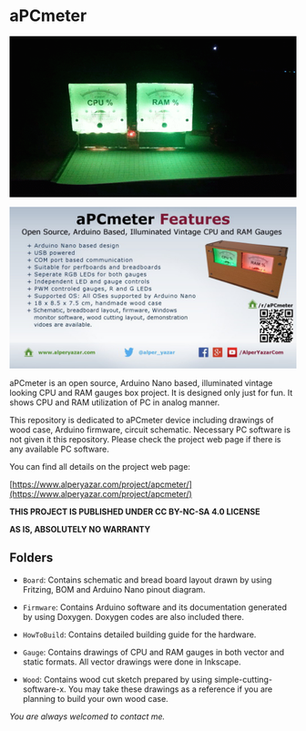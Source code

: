 # aPCmeter

![aPCmeter Working](BoardFinalTest.gif)

![aPCmeter Flyer](aPCmeter_flyer_LoQ.jpg)

aPCmeter is an open source, Arduino Nano based, illuminated vintage looking CPU and RAM gauges box project. It is designed only just for fun. It shows CPU and RAM utilization of PC in analog manner.

This repository is dedicated to aPCmeter device including drawings of wood case, Arduino firmware, circuit schematic. Necessary PC software is not given it this repository. Please check the project web page if there is any available PC software.

You can find all details on the project web page:

[https://www.alperyazar.com/project/apcmeter/](https://www.alperyazar.com/project/apcmeter/)

**THIS PROJECT IS PUBLISHED UNDER CC BY-NC-SA 4.0 LICENSE**

**AS IS, ABSOLUTELY NO WARRANTY**

## Folders

* `Board`: Contains schematic and bread board layout drawn by using Fritzing, BOM and Arduino Nano pinout diagram.

* `Firmware`: Contains Arduino software and its documentation generated by using Doxygen. Doxygen codes are also included there.

* `HowToBuild`: Contains detailed building guide for the hardware.

* `Gauge`: Contains drawings of CPU and RAM gauges in both vector and static formats. All vector drawings were done in Inkscape.

* `Wood`: Contains wood cut sketch prepared by using simple-cutting-software-x. You may take these drawings as a reference if you are planning to build your own wood case.

*You are always welcomed to contact me.*
